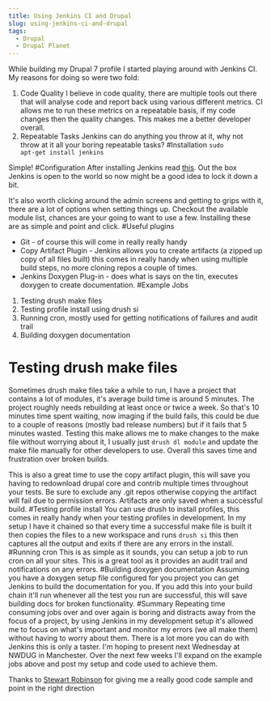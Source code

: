 ```yaml
---
title: Using Jenkins CI and Drupal
slug: using-jenkins-ci-and-drupal
tags:
  - Drupal
  - Drupal Planet
---
```

While building my Drupal 7 profile I started playing around with Jenkins CI. My reasons for doing so were two fold:

1. Code Quality
I believe in code quality, there are multiple tools out there that will analyse code and report back using various different metrics. CI allows me to run these metrics on a repeatable basis, if my code changes then the quality changes. This makes me a better developer overall.
1. Repeatable Tasks
Jenkins can do anything you throw at it, why not throw at it all your boring repeatable tasks?
#Installation
<code>sudo apt-get install jenkins</code>

Simple!
#Configuration
After installing Jenkins read [this](https://wiki.jenkins-ci.org/display/JENKINS/Securing+Jenkins). Out the box Jenkins is open to the world so now might be a good idea to lock it down a bit.

It's also worth clicking around the admin screens and getting to grips with it, there are a lot of options when setting things up. Checkout the available module list, chances are your going to want to use a few. Installing these are as simple and point and click.
#Useful plugins
- Git - of course this will come in really really handy
- Copy Artifact Plugin - Jenkins allows you to create artifacts (a zipped up copy of all files built) this comes in really handy when using multiple build steps, no more cloning repos a couple of times.
- Jenkins Doxygen Plug-in - does what is says on the tin, executes doxygen to create documentation.
#Example Jobs
1. Testing drush make files
2. Testing profile install using drush si
3. Running cron, mostly used for getting notifications of failures and audit trail
4. Building doxygen documentation
# Testing drush make files
Sometimes drush make files take a while to run, I have a project that contains a lot of modules, it's average build time is around 5 minutes. The project roughly needs rebuilding at least once or twice a week. So that's 10 minutes time spent waiting, now imaging if the build fails, this could be due to a couple of reasons (mostly bad release numbers) but if it fails that 5 minutes wasted. Testing this make allows me to make changes to the make file without worrying about it, I usually just <code>drush dl module</code> and update the make file manually for other developers to use. Overall this saves time and frustration over broken builds.

This is also a great time to use the copy artifact plugin, this will save you having to redownload drupal core and contrib multiple times throughout your tests. Be sure to exclude any .git repos otherwise copying the artifact will fail due to permission errors. Artifacts are only saved when a successful build.
#Testing profile install
You can use drush to install profiles, this comes in really handy when your testing profiles in development. In my setup I have it chained so that every time a successful make file is built it then copies the files to a new workspace and runs <code>drush si</code> this then captures all the output and exits if there are any errors in the install.
#Running cron
This is as simple as it sounds, you can setup a job to run cron on all your sites. This is a great tool as it provides an audit trail and notifications on any errors.
#Building doxygen documentation
Assuming you have a doxygen setup file configured for you project you can get Jenkins to build the documentation for you. If you add this into your build chain it'll run whenever all the test you run are successful, this will save building docs for broken functionality.
#Summary
Repeating time consuming jobs over and over again is boring and distracts away from the focus of a project, by using Jenkins in my development setup it's allowed me to focus on what's important and monitor my errors (we all make them) without having to worry about them. There is a lot more you can do with Jenkins this is only a taster. I'm hoping to present next Wednesday at NWDUG in Manchester. Over the next few weeks I'll expand on the example jobs above and post my setup and code used to achieve them.

Thanks to [Stewart Robinson](https://twitter.com/#!/stewsnooze) for giving me a really good code sample and point in the right direction
